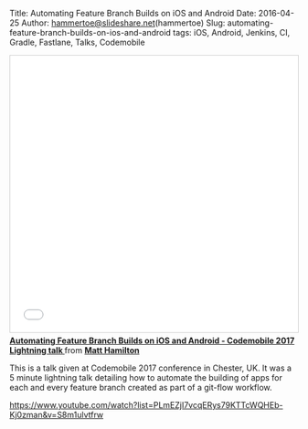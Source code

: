Title: Automating Feature Branch Builds on iOS and Android
Date: 2016-04-25
Author: hammertoe@slideshare.net(hammertoe)
Slug: automating-feature-branch-builds-on-ios-and-android
tags: iOS, Android, Jenkins, CI, Gradle, Fastlane, Talks, Codemobile

<iframe src="//www.slideshare.net/slideshow/embed_code/key/xwBvblMfwp9Ir3" width="595" height="485" frameborder="0" marginwidth="0" marginheight="0" scrolling="no" style="border:1px solid #CCC; border-width:1px; margin-bottom:5px; max-width: 100%;" allowfullscreen> </iframe> <div style="margin-bottom:5px"> <strong> <a href="//www.slideshare.net/hammertoe/automating-feature-branch-builds-on-ios-and-android-codemobile-2017-lightning-talk" title="Automating Feature Branch Builds on iOS and Android - Codemobile 2017 Lightning talk " target="_blank">Automating Feature Branch Builds on iOS and Android - Codemobile 2017 Lightning talk </a> </strong> from <strong><a target="_blank" href="https://www.slideshare.net/hammertoe">Matt Hamilton</a></strong> </div>

This is a talk given at Codemobile 2017 conference in Chester, UK. It was a 5 minute lightning
talk detailing how to automate the building of apps for each and every feature branch created
as part of a git-flow workflow.

https://www.youtube.com/watch?list=PLmEZjI7vcqERys79KTTcWQHEb-Kj0zman&v=S8m1ulvtfrw

